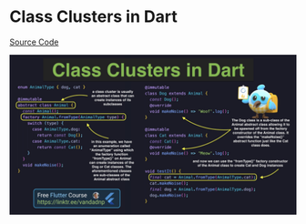 # Class Clusters in Dart

[Source Code](class-clusters-in-dart.dart)

![](class-clusters-in-dart.jpg)
